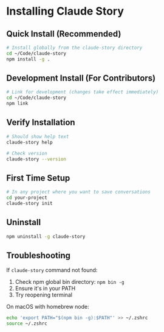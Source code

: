 # Installing Claude Story

## Quick Install (Recommended)

```bash
# Install globally from the claude-story directory
cd ~/Code/claude-story
npm install -g .
```

## Development Install (For Contributors)

```bash
# Link for development (changes take effect immediately)  
cd ~/Code/claude-story
npm link
```

## Verify Installation

```bash
# Should show help text
claude-story help

# Check version
claude-story --version
```

## First Time Setup

```bash
# In any project where you want to save conversations
cd your-project
claude-story init
```

## Uninstall

```bash
npm uninstall -g claude-story
```

## Troubleshooting

If `claude-story` command not found:
1. Check npm global bin directory: `npm bin -g`
2. Ensure it's in your PATH
3. Try reopening terminal

On macOS with homebrew node:
```bash
echo 'export PATH="$(npm bin -g):$PATH"' >> ~/.zshrc
source ~/.zshrc
```